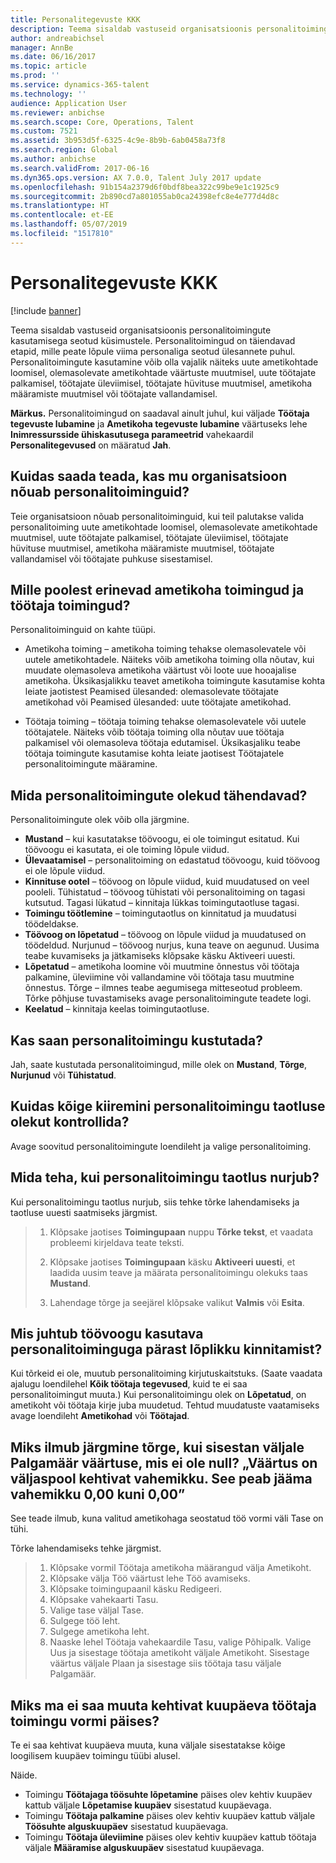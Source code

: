 ```yaml
---
title: Personalitegevuste KKK
description: Teema sisaldab vastuseid organisatsioonis personalitoimingute kasutamisega seotud küsimustele. Personalitoimingud on täiendavad etapid, mille peate lõpule viima personaliga seotud ülesannete puhul.
author: andreabichsel
manager: AnnBe
ms.date: 06/16/2017
ms.topic: article
ms.prod: ''
ms.service: dynamics-365-talent
ms.technology: ''
audience: Application User
ms.reviewer: anbichse
ms.search.scope: Core, Operations, Talent
ms.custom: 7521
ms.assetid: 3b953d5f-6325-4c9e-8b9b-6ab0458a73f8
ms.search.region: Global
ms.author: anbichse
ms.search.validFrom: 2017-06-16
ms.dyn365.ops.version: AX 7.0.0, Talent July 2017 update
ms.openlocfilehash: 91b154a2379d6f0bdf8bea322c99be9e1c1925c9
ms.sourcegitcommit: 2b890cd7a801055ab0ca24398efc8e4e777d4d8c
ms.translationtype: HT
ms.contentlocale: et-EE
ms.lasthandoff: 05/07/2019
ms.locfileid: "1517810"
---
```

# <a name="personnel-actions-faq"></a>Personalitegevuste KKK

[!include [banner](includes/banner.md)]

Teema sisaldab vastuseid organisatsioonis personalitoimingute kasutamisega seotud küsimustele. Personalitoimingud on täiendavad etapid, mille peate lõpule viima personaliga seotud ülesannete puhul. Personalitoimingute kasutamine võib olla vajalik näiteks uute ametikohtade loomisel, olemasolevate ametikohtade väärtuste muutmisel, uute töötajate palkamisel, töötajate üleviimisel, töötajate hüvituse muutmisel, ametikoha määramiste muutmisel või töötajate vallandamisel.

**Märkus.** Personalitoimingud on saadaval ainult juhul, kui väljade **Töötaja tegevuste lubamine** ja **Ametikoha tegevuste lubamine** väärtuseks lehe **Inimressursside ühiskasutusega parameetrid** vahekaardil **Personalitegevused** on määratud **Jah**. 

## <a name="how-can-i-tell-if-my-organization-requires-personnel-actions"></a>Kuidas saada teada, kas mu organisatsioon nõuab personalitoiminguid?
Teie organisatsioon nõuab personalitoiminguid, kui teil palutakse valida personalitoiming uute ametikohtade loomisel, olemasolevate ametikohtade muutmisel, uute töötajate palkamisel, töötajate üleviimisel, töötajate hüvituse muutmisel, ametikoha määramiste muutmisel, töötajate vallandamisel või töötajate puhkuse sisestamisel. 

## <a name="what-is-the-difference-between-a-position-action-and-a-worker-action"></a>Mille poolest erinevad ametikoha toimingud ja töötaja toimingud?
Personalitoiminguid on kahte tüüpi.

- Ametikoha toiming – ametikoha toiming tehakse olemasolevatele või uutele ametikohtadele. Näiteks võib ametikoha toiming olla nõutav, kui muudate olemasoleva ametikoha väärtust või loote uue hooajalise ametikoha. Üksikasjalikku teavet ametikoha toimingute kasutamise kohta leiate jaotistest Peamised ülesanded: olemasolevate töötajate ametikohad või Peamised ülesanded: uute töötajate ametikohad.

- Töötaja toiming – töötaja toiming tehakse olemasolevatele või uutele töötajatele. Näiteks võib töötaja toiming olla nõutav uue töötaja palkamisel või olemasoleva töötaja edutamisel. Üksikasjaliku teabe töötaja toimingute kasutamise kohta leiate jaotisest Töötajatele personalitoimingute määramine.

## <a name="what-do-the-statuses-of-the-personnel-actions-mean"></a>Mida personalitoimingute olekud tähendavad?
Personalitoimingute olek võib olla järgmine.

- **Mustand** – kui kasutatakse töövoogu, ei ole toimingut esitatud. Kui töövoogu ei kasutata, ei ole toiming lõpule viidud.
- **Ülevaatamisel** – personalitoiming on edastatud töövoogu, kuid töövoog ei ole lõpule viidud.
- **Kinnituse ootel** – töövoog on lõpule viidud, kuid muudatused on veel pooleli. Tühistatud – töövoog tühistati või personalitoiming on tagasi kutsutud. Tagasi lükatud – kinnitaja lükkas toimingutaotluse tagasi.
- **Toimingu töötlemine** – toimingutaotlus on kinnitatud ja muudatusi töödeldakse.
- **Töövoog on lõpetatud** – töövoog on lõpule viidud ja muudatused on töödeldud. Nurjunud – töövoog nurjus, kuna teave on aegunud. Uusima teabe kuvamiseks ja jätkamiseks klõpsake käsku Aktiveeri uuesti.
- **Lõpetatud** – ametikoha loomine või muutmine õnnestus või töötaja palkamine, üleviimine või vallandamine või töötaja tasu muutmine õnnestus. Tõrge – ilmnes teabe aegumisega mitteseotud probleem. Tõrke põhjuse tuvastamiseks avage personalitoimingute teadete logi.
- **Keelatud** – kinnitaja keelas toimingutaotluse.

## <a name="can-i-delete-a-personnel-action"></a>Kas saan personalitoimingu kustutada?
Jah, saate kustutada personalitoimingud, mille olek on **Mustand**, **Tõrge**, **Nurjunud** või **Tühistatud**.

## <a name="what-is-the-fastest-way-to-check-the-status-of-a-personnel-action-request"></a>Kuidas kõige kiiremini personalitoimingu taotluse olekut kontrollida?
Avage soovitud personalitoimingute loendileht ja valige personalitoiming.

## <a name="what-should-i-do-if-a-personnel-action-request-fails"></a>Mida teha, kui personalitoimingu taotlus nurjub?
Kui personalitoimingu taotlus nurjub, siis tehke tõrke lahendamiseks ja taotluse uuesti saatmiseks järgmist.

> 1. Klõpsake jaotises **Toimingupaan** nuppu **Tõrke tekst**, et vaadata probleemi kirjeldava teate teksti.
> 
> 2. Klõpsake jaotises **Toimingupaan** käsku **Aktiveeri uuesti**, et laadida uusim teave ja määrata personalitoimingu olekuks taas **Mustand**.
> 
> 3. Lahendage tõrge ja seejärel klõpsake valikut **Valmis** või **Esita**.

## <a name="what-happens-to-a-personnel-action-that-uses-workflow-when-the-final-approval-is-completed"></a>Mis juhtub töövoogu kasutava personalitoiminguga pärast lõplikku kinnitamist?
Kui tõrkeid ei ole, muutub personalitoiming kirjutuskaitstuks. (Saate vaadata ajalugu loendilehel **Kõik töötaja tegevused**, kuid te ei saa personalitoimingut muuta.) Kui personalitoimingu olek on **Lõpetatud**, on ametikoht või töötaja kirje juba muudetud. Tehtud muudatuste vaatamiseks avage loendileht **Ametikohad** või **Töötajad**.

## <a name="why-do-i-receive-the-following-error-when-i-enter-a-non-zero-value-in-the-pay-rate-field-the-value-is-out-of-its-valid-range--it-much-be-between-000-and-000"></a>Miks ilmub järgmine tõrge, kui sisestan väljale Palgamäär väärtuse, mis ei ole null? „Väärtus on väljaspool kehtivat vahemikku. See peab jääma vahemikku 0,00 kuni 0,00”
See teade ilmub, kuna valitud ametikohaga seostatud töö vormi väli Tase on tühi.

Tõrke lahendamiseks tehke järgmist.

> 1. Klõpsake vormil Töötaja ametikoha määrangud välja Ametikoht.  
> 2. Klõpsake välja Töö väärtust lehe Töö avamiseks.
> 3. Klõpsake toimingupaanil käsku Redigeeri.
> 4. Klõpsake vahekaarti Tasu.
> 5. Valige tase väljal Tase.
> 6. Sulgege töö leht.
> 7. Sulgege ametikoha leht.
> 8. Naaske lehel Töötaja vahekaardile Tasu, valige Põhipalk.  Valige Uus ja sisestage töötaja ametikoht väljale Ametikoht.  Sisestage väärtus väljale Plaan ja sisestage siis töötaja tasu väljale Palgamäär.

## <a name="why-cant-i-change-the-effective-date-in-the-header-of-the-worker-action-form"></a>Miks ma ei saa muuta kehtivat kuupäeva töötaja toimingu vormi päises?
Te ei saa kehtivat kuupäeva muuta, kuna väljale sisestatakse kõige loogilisem kuupäev toimingu tüübi alusel.

Näide.

- Toimingu **Töötajaga töösuhte lõpetamine** päises olev kehtiv kuupäev kattub väljale **Lõpetamise kuupäev** sisestatud kuupäevaga.
- Toimingu **Töötaja palkamine** päises olev kehtiv kuupäev kattub väljale **Töösuhte alguskuupäev** sisestatud kuupäevaga.
- Toimingu **Töötaja üleviimine** päises olev kehtiv kuupäev kattub töötaja väljale **Määramise alguskuupäev** sisestatud kuupäevaga.

